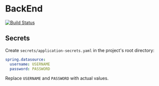 # BackEnd

[![Build Status](https://github.com/GroceryFamily/BackEnd/workflows/build/badge.svg)](https://github.com/GroceryFamily/BackEnd/actions/workflows/build.yml)

## Secrets

Create `secrets/application-secrets.yaml` in the project's root directory:

```yaml
spring.datasource:
  username: USERNAME
  password: PASSWORD
```

Replace `USERNAME` and `PASSWORD` with actual values.